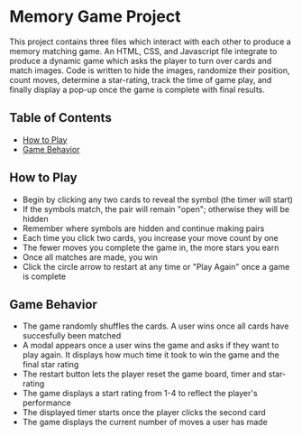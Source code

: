 # Memory Game Project
This project contains three files which interact with each other to produce a memory matching game. An HTML, CSS, and 
Javascript file integrate to produce a dynamic game which asks the player to turn over cards and match images. Code is 
written to hide the images, randomize their position, count moves, determine a star-rating, track the time of game play, and finally display a pop-up once the game is complete with final results.

## Table of Contents

* [How to Play](#play)
* [Game Behavior](#behavior)

## How to Play
<ul>
    <li>Begin by clicking any two cards to reveal the symbol (the timer will start)</li>
    <li>If the symbols match, the pair will remain "open"; otherwise they will be hidden</li>
    <li>Remember where symbols are hidden and continue making pairs</li>
    <li>Each time you click two cards, you increase your move count by one</li>
    <li>The fewer moves you complete the game in, the more stars you earn</li>
    <li>Once all matches are made, you win</li>
    <li>Click the circle arrow to restart at any time or "Play Again" once a game is complete</li>
</ul>

## Game Behavior
<ul>
    <li>The game randomly shuffles the cards. A user wins once all cards have succesfully been matched</li>
    <li>A modal appears once a user wins the game and asks if they want to play again. It displays how much time it took to win the game and the final star rating</li>
    <li>The restart button lets the player reset the game board, timer and star-rating</li>
    <li>The game displays a start rating from 1-4 to reflect the player's performance</li>
    <li>The displayed timer starts once the player clicks the second card</li>
    <li>The game displays the current number of moves a user has made</li>
